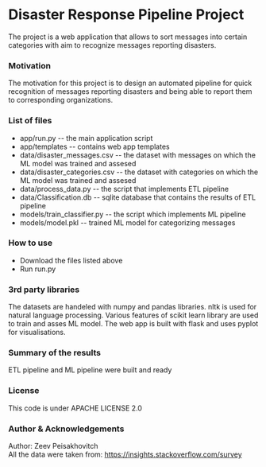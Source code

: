# Disaster Response Pipeline Project
The project is a web application that allows to sort messages into certain categories with aim to recognize messages
reporting disasters.

### Motivation  
The motivation for this project is to design an automated pipeline for quick recognition of messages reporting disasters
and being able to report them to corresponding organizations.

### List of files
* app/run.py -- the main application script
* app/templates -- contains web app templates
* data/disaster_messages.csv -- the dataset with messages on which the ML model was trained and assesed
* data/disaster_categories.csv -- the dataset with categories on which the ML model was trained and assesed
* data/process_data.py -- the script that implements ETL pipeline
* data/Classification.db -- sqlite database that contains the results of ETL pipeline
* models/train_classifier.py -- the script which implements ML pipeline 
* models/model.pkl -- trained ML model for categorizing messages

### How to use
- Download the files listed above
- Run run.py

### 3rd party libraries
The datasets are handeled with numpy and pandas libraries.
nltk is used for natural language processing.
Various features of scikit learn library are used to train and asses ML model.
The web app is built with flask and uses pyplot for visualisations.

### Summary of the results  
ETL pipeline and ML pipeline were built and ready 

### License
This code is under APACHE LICENSE 2.0

### Author & Acknowledgements
Author: Zeev Peisakhovitch  
All the data were taken from: https://insights.stackoverflow.com/survey
